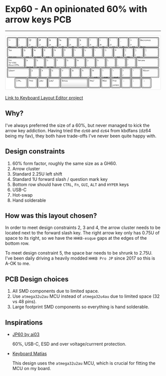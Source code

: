 # Exp60 - An opinionated 60% with arrow keys PCB

---

![Exp60 Layout](exp60.png "Exp60 Layout")

[Link to Keyboard Layout Editor project](http://www.keyboard-layout-editor.com/#/gists/84f70adc6e3be321baacc794c3d78efd)

## Why?

I've always preferred the size of a 60%, but never managed to kick the arrow key addiction. Having tried the `dz60` and `dz64` from kbdfans (dz64 being my fav), they both have trade-offs I've never been quite happy with.

## Design constraints

1. 60% form factor, roughly the same size as a GH60.
2. Arrow cluster
3. Standard 2.25U left shift
4. Standard 1U forward slash / question mark key
5. Bottom row should have `CTRL`, `Fn`, `GUI`, `ALT` and `HYPER` keys
6. USB-C
7. Hot-swap
8. Hand solderable

## How was this layout chosen?

In order to meet design constraints 2, 3 and 4, the arrow cluster needs to be located next to the forward slash key. The right arrow key only has 0.75U of space to its right, so we have the `HHKB-esque` gaps at the edges of the bottom row.

To meet design constraint 5, the space bar needs to be shrunk to 2.75U. I've been daily driving a heavily modded `HHKB Pro JP` since 2017 so this is A-OK to me.

## PCB Design choices

1. All SMD components due to limited space.
2. Use `atmega32u2au` MCU instead of `atmega32u4au` due to limited space (32 vs 48 pins).
3. Large footprint SMD components so everything is hand solderable.

## Inspirations

- [JP60 by ai03](https://github.com/ai03-2725/JP60)

  60%, USB-C, ESD and over voltage/currrent protection.

- [Keyboard Matías](https://github.com/nstrappazzonc/keyboard)

  This design uses the `atmega32u2au` MCU, which is crucial for fitting the MCU on my board.

